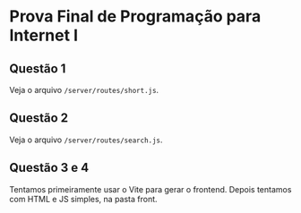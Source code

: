 # Prova Final de Programação para Internet I

## Questão 1

Veja o arquivo `/server/routes/short.js`.

## Questão 2

Veja o arquivo `/server/routes/search.js`.

## Questão 3 e 4

Tentamos primeiramente usar o Vite para gerar o frontend. Depois tentamos com HTML e JS simples, na pasta front.